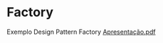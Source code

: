 # Factory
Exemplo Design Pattern Factory
[Apresentação.pdf](https://github.com/xaotix/Factory/blob/master/G1%20-%20POO%20Avan%C3%A7ado%20-%20Design%20Patterns.pdf)
